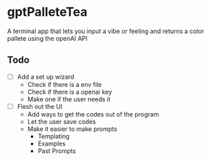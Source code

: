 # gptPalleteTea

A terminal app that lets you input a vibe or feeling and returns a color pallete using the openAI API

## Todo
- [ ] Add a set up wizard
  - Check if there is a env file
  - Check if there is a openai key
  - Make one if the user needs it
- [ ] Flesh out the UI
  - Add ways to get the codes out of the program
  - Let the user save codes
  - Make it easier to make prompts
    - Templating
    - Examples
    - Past Prompts
